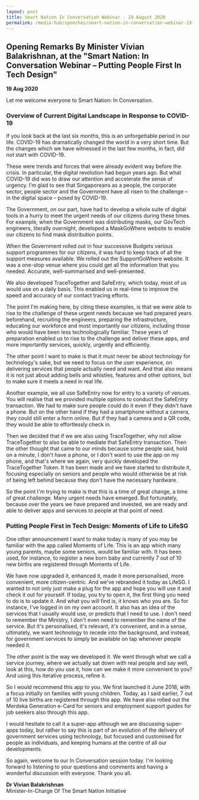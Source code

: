 ```yaml
---
layout: post
title: Smart Nation In Conversation Webinar - 19 August 2020
permalink: /media-hub/speeches/smart-nation-in-conversation-webinar-19-aug-2020
---
```

## Opening Remarks By Minister Vivian Balakrishnan, at the "Smart Nation: In Conversation Webinar – Putting People First In Tech Design"

**19 Aug 2020**

Let me welcome everyone to Smart Nation: In Conversation.

### Overview of Current Digital Landscape in Response to COVID-19

If you look back at the last six months, this is an unforgettable period in our life. COVID-19 has dramatically changed the world in a very short time. But the changes which we have witnessed in the last few months, in fact, did not start with COVID-19.

These were trends and forces that were already evident way before the crisis. In particular, the digital revolution had begun years ago. But what COVID-19 did was to draw our attention and accelerate the sense of urgency. I’m glad to see that Singaporeans as a people, the corporate sector, people sector and the Government have all risen to the challenge – in the digital space – posed by COVID-19.

The Government, on our part, have had to develop a whole suite of digital tools in a hurry to meet the urgent needs of our citizens during these times. For example, when the Government was distributing masks, our GovTech engineers, literally overnight, developed a MaskGoWhere website to enable our citizens to find mask distribution points.

When the Government rolled out in four successive Budgets various support programmes for our citizens, it was hard to keep track of all the support measures available. We rolled out the SupportGoWhere website. It was a one-stop venue where you could get all the information that you needed. Accurate, well-summarised and well-presented.

We also developed TraceTogether and SafeEntry, which today, most of us would use on a daily basis. This enabled us in real-time to improve the speed and accuracy of our contact tracing efforts.

The point I'm making here, by citing these examples, is that we were able to rise to the challenge of these urgent needs because we had prepared years beforehand, recruiting the engineers, preparing the infrastructure, educating our workforce and most importantly our citizens, including those who would have been less technologically familiar. These years of preparation enabled us to rise to the challenge and deliver these apps, and more importantly services, quickly, urgently and efficiently.

The other point I want to make is that it must never be about technology for technology's sake, but we need to focus on the user experience, on delivering services that people actually need and want. And that also means it is not just about adding bells and whistles, features and other options, but to make sure it meets a need in real life.

Another example, we all use SafeEntry now for entry to a variety of venues. You will realise that we provided multiple options to conduct the SafeEntry transaction. We had to make sure people could do it even if they didn't have a phone. But on the other hand if they had a smartphone without a camera, they could still enter a form online. But if they had a camera and a QR code, they would be able to effortlessly check in.

Then we decided that if we are also using TraceTogether, why not allow TraceTogether to also be able to mediate that SafeEntry transaction. Then the other thought that came to our minds because some people said, hold on a minute, I don't have a phone, or I don't want to use the app on my phone, and that's where we again, very quickly developed the TraceTogether Token. It has been made and we have started to distribute it, focusing especially on seniors and people who would otherwise be at risk of being left behind because they don't have the necessary hardware.

So the point I'm trying to make is that this is a time of great change, a time of great challenge. Many urgent needs have emerged. But fortunately, because over the years we have prepared and invested, we are ready and able to deliver apps and services to people at that point of need.

### Putting People First in Tech Design: Moments of Life to LifeSG

One other announcement I want to make today is many of you may be familiar with the app called Moments of Life. This is an app which many young parents, maybe some seniors, would be familiar with. It has been used, for instance, to register a new born baby and currently 7 out of 10 new births are registered through Moments of Life.  
  
We have now upgraded it, enhanced it, made it more personalised, more convenient, more citizen-centric. And we've rebranded it today as LifeSG. I wanted to not only just make a plug for the app and hope you will use it and check it out for yourself. If today, you try to open it, the first thing you need to do is to update it. And what you will find is, it knows who you are. So for instance, I've logged in on my own account. It also has an idea of the services that I usually would use, or predicts that I need to use. I don't need to remember the Ministry, I don't even need to remember the name of the service. But it's personalised, it's relevant, it's convenient, and in a sense, ultimately, we want technology to recede into the background, and instead, for government services to simply be available on tap whenever people needed it.

The other point is the way we developed it. We went through what we call a service journey, where we actually sat down with real people and say well, look at this, how do you use it, how can we make it more convenient to you? And using this iterative process, refine it.

So I would recommend this app to you. We first launched it June 2018, with a focus initially on families with young children. Today, as I said earlier, 7 out of 10 live births are registered through this app. We have also rolled out the Merdeka Generation e-Card for seniors and employment support guides for job seekers also through this app.

I would hesitate to call it a super-app although we are discussing super-apps today, but rather to say this is part of an evolution of the delivery of government services using technology, but focused and customised for people as individuals, and keeping humans at the centre of all our developments.

So again, welcome to our In Conversation session today. I'm looking forward to listening to your questions and comments and having a wonderful discussion with everyone. Thank you all.

**Dr Vivian Balakrishnan** <br>
Minister-In-Charge Of The Smart Nation Initiative